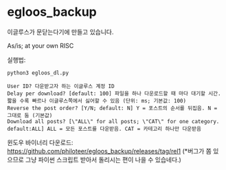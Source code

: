 # egloos_backup

이글루스가 문닫는다기에 만들고 있습니다.

As/is; at your own RISC

실행법: 
```
python3 egloos_dl.py

User ID? 다운받고자 하는 이글루스 계정 ID
Delay per download? [default: 100] 파일을 하나 다운로드할 때 마다 대기할 시간. 짧을 수록 빠르나 이글루스쪽에서 싫어할 수 있음 (단위: ms; 기본값: 100)
Reverse the post order? [Y/N; default: N] Y = 포스트의 순서를 뒤집음. N = 그대로 둠 (기본값)
Download all posts? [\"ALL\" for all posts; \"CAT\" for one category. default:ALL] ALL = 모든 포스트를 다운받음. CAT = 카테고리 하나만 다운받음
```

윈도우 바이너리 다운로드: https://github.com/philoteer/egloos_backup/releases/tag/rel1 
(*버그가 쫌 있으므로 그냥 파이썬 스크립트 받아서 돌리시는 편이 나을 수 있습네다.)

